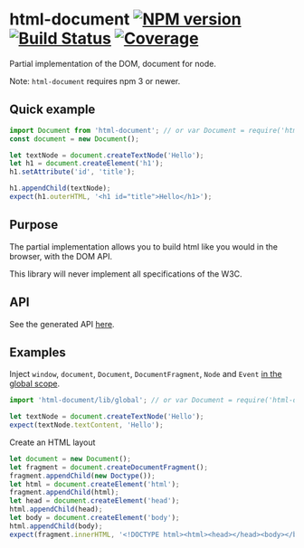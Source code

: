 html-document [![NPM version][npm-image]][npm-url] [![Build Status][build-status-image]][build-status-url] [![Coverage][coverage-image]][coverage-url]
============================

Partial implementation of the DOM, document for node.

Note: `html-document` requires npm 3 or newer.

## Quick example

```js
import Document from 'html-document'; // or var Document = require('html-document');
const document = new Document();

let textNode = document.createTextNode('Hello');
let h1 = document.createElement('h1');
h1.setAttribute('id', 'title');

h1.appendChild(textNode);
expect(h1.outerHTML, '<h1 id="title">Hello</h1>');
```

## Purpose

The partial implementation allows you to build html like you would in the browser, with the DOM API.

This library will never implement all specifications of the W3C.

## API

See the generated API [here](http://christophehurpeau.github.io/html-document/docs/).

## Examples

Inject `window`, `document`, `Document`, `DocumentFragment`, `Node` and `Event` [in the global scope](src/global.js).

```js
import 'html-document/lib/global'; // or var Document = require('html-document/lib/global');

let textNode = document.createTextNode('Hello');
expect(textNode.textContent, 'Hello');
```

Create an HTML layout

```js
let document = new Document();
let fragment = document.createDocumentFragment();
fragment.appendChild(new Doctype());
let html = document.createElement('html');
fragment.appendChild(html);
let head = document.createElement('head');
html.appendChild(head);
let body = document.createElement('body');
html.appendChild(body);
expect(fragment.innerHTML, '<!DOCTYPE html><html><head></head><body></body></html>');
```


[npm-image]: https://img.shields.io/npm/v/html-document.svg?style=flat-square
[npm-url]: https://npmjs.org/package/html-document
[build-status-image]: https://img.shields.io/circleci/project/christophehurpeau/html-document/master.svg?style=flat-square
[build-status-url]: https://circleci.com/gh/christophehurpeau/html-document
[coverage-image]: https://img.shields.io/coveralls/christophehurpeau/html-document/master.svg?style=flat-square
[coverage-url]: http://christophehurpeau.github.io/html-document/coverage/lcov-report/

